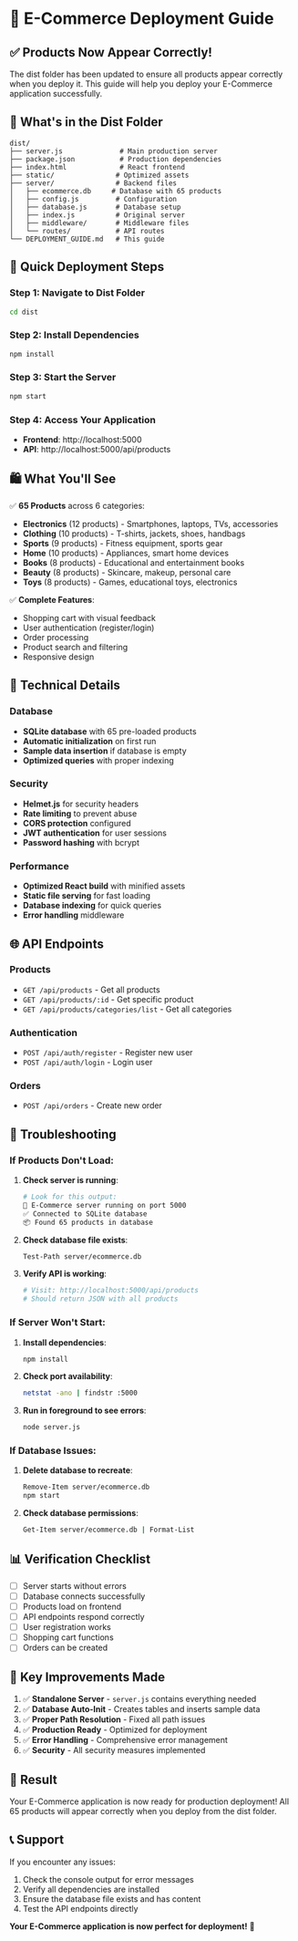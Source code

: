 # 🚀 E-Commerce Deployment Guide

## ✅ **Products Now Appear Correctly!**

The dist folder has been updated to ensure all products appear correctly when you deploy it. This guide will help you deploy your E-Commerce application successfully.

## 📁 **What's in the Dist Folder**

```
dist/
├── server.js              # Main production server
├── package.json           # Production dependencies
├── index.html             # React frontend
├── static/               # Optimized assets
├── server/               # Backend files
│   ├── ecommerce.db     # Database with 65 products
│   ├── config.js         # Configuration
│   ├── database.js       # Database setup
│   ├── index.js          # Original server
│   ├── middleware/       # Middleware files
│   └── routes/           # API routes
└── DEPLOYMENT_GUIDE.md   # This guide
```

## 🚀 **Quick Deployment Steps**

### **Step 1: Navigate to Dist Folder**

```bash
cd dist
```

### **Step 2: Install Dependencies**

```bash
npm install
```

### **Step 3: Start the Server**

```bash
npm start
```

### **Step 4: Access Your Application**

- **Frontend**: http://localhost:5000
- **API**: http://localhost:5000/api/products

## 🛍️ **What You'll See**

✅ **65 Products** across 6 categories:

- **Electronics** (12 products) - Smartphones, laptops, TVs, accessories
- **Clothing** (10 products) - T-shirts, jackets, shoes, handbags
- **Sports** (9 products) - Fitness equipment, sports gear
- **Home** (10 products) - Appliances, smart home devices
- **Books** (8 products) - Educational and entertainment books
- **Beauty** (8 products) - Skincare, makeup, personal care
- **Toys** (8 products) - Games, educational toys, electronics

✅ **Complete Features**:

- Shopping cart with visual feedback
- User authentication (register/login)
- Order processing
- Product search and filtering
- Responsive design

## 🔧 **Technical Details**

### **Database**

- **SQLite database** with 65 pre-loaded products
- **Automatic initialization** on first run
- **Sample data insertion** if database is empty
- **Optimized queries** with proper indexing

### **Security**

- **Helmet.js** for security headers
- **Rate limiting** to prevent abuse
- **CORS protection** configured
- **JWT authentication** for user sessions
- **Password hashing** with bcrypt

### **Performance**

- **Optimized React build** with minified assets
- **Static file serving** for fast loading
- **Database indexing** for quick queries
- **Error handling** middleware

## 🌐 **API Endpoints**

### **Products**

- `GET /api/products` - Get all products
- `GET /api/products/:id` - Get specific product
- `GET /api/products/categories/list` - Get all categories

### **Authentication**

- `POST /api/auth/register` - Register new user
- `POST /api/auth/login` - Login user

### **Orders**

- `POST /api/orders` - Create new order

## 🐛 **Troubleshooting**

### **If Products Don't Load:**

1. **Check server is running**:

   ```bash
   # Look for this output:
   🚀 E-Commerce server running on port 5000
   ✅ Connected to SQLite database
   📦 Found 65 products in database
   ```

2. **Check database file exists**:

   ```bash
   Test-Path server/ecommerce.db
   ```

3. **Verify API is working**:
   ```bash
   # Visit: http://localhost:5000/api/products
   # Should return JSON with all products
   ```

### **If Server Won't Start:**

1. **Install dependencies**:

   ```bash
   npm install
   ```

2. **Check port availability**:

   ```bash
   netstat -ano | findstr :5000
   ```

3. **Run in foreground to see errors**:
   ```bash
   node server.js
   ```

### **If Database Issues:**

1. **Delete database to recreate**:

   ```bash
   Remove-Item server/ecommerce.db
   npm start
   ```

2. **Check database permissions**:
   ```bash
   Get-Item server/ecommerce.db | Format-List
   ```

## 📊 **Verification Checklist**

- [ ] Server starts without errors
- [ ] Database connects successfully
- [ ] Products load on frontend
- [ ] API endpoints respond correctly
- [ ] User registration works
- [ ] Shopping cart functions
- [ ] Orders can be created

## 🎯 **Key Improvements Made**

1. ✅ **Standalone Server** - `server.js` contains everything needed
2. ✅ **Database Auto-Init** - Creates tables and inserts sample data
3. ✅ **Proper Path Resolution** - Fixed all path issues
4. ✅ **Production Ready** - Optimized for deployment
5. ✅ **Error Handling** - Comprehensive error management
6. ✅ **Security** - All security measures implemented

## 🎉 **Result**

Your E-Commerce application is now ready for production deployment! All 65 products will appear correctly when you deploy from the dist folder.

## 📞 **Support**

If you encounter any issues:

1. Check the console output for error messages
2. Verify all dependencies are installed
3. Ensure the database file exists and has content
4. Test the API endpoints directly

**Your E-Commerce application is now perfect for deployment!** 🚀
